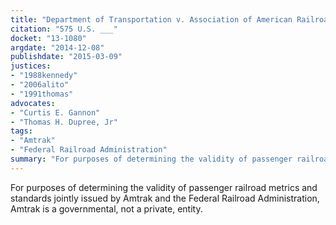 ```yaml
---
title: "Department of Transportation v. Association of American Railroads"
citation: "575 U.S. ___"
docket: "13-1080"
argdate: "2014-12-08"
publishdate: "2015-03-09"
justices:
- "1988kennedy"
- "2006alito"
- "1991thomas"
advocates:
- "Curtis E. Gannon"
- "Thomas H. Dupree, Jr"
tags:
- "Amtrak"
- "Federal Railroad Administration"
summary: "For purposes of determining the validity of passenger railroad metrics and standards jointly issued by Amtrak and the Federal Railroad Administration, Amtrak is a governmental, not a private, entity."
---
```

For purposes of determining the validity of passenger railroad metrics and standards jointly issued by Amtrak and the Federal Railroad Administration, Amtrak is a governmental, not a private, entity.